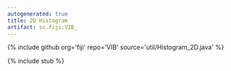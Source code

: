 ```yaml
---
autogenerated: true
title: 2D Histogram
artifact: sc.fiji:VIB_
---
```


{% include github org='fiji' repo='VIB' source='util/Histogram_2D.java' %}

{% include stub %}
